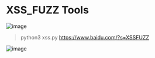 # XSS_FUZZ Tools


![image](https://user-images.githubusercontent.com/39295496/115241320-43654580-a153-11eb-9e73-55a09a6087cc.png)

> python3 xss.py https://www.baidu.com/?s=XSSFUZZ

![image](https://user-images.githubusercontent.com/39295496/115241881-e61dc400-a153-11eb-9717-77662a5439aa.png)

